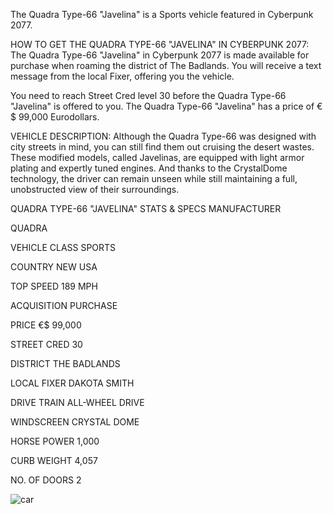 The Quadra Type-66 "Javelina" is a Sports vehicle featured in Cyberpunk 2077.

HOW TO GET THE QUADRA TYPE-66 "JAVELINA" IN CYBERPUNK 2077:
The Quadra Type-66 "Javelina" in Cyberpunk 2077 is made available for purchase when roaming the district of The Badlands. You will receive a text message from the local Fixer, offering you the vehicle.

You need to reach Street Cred level 30 before the Quadra Type-66 "Javelina" is offered to you. The Quadra Type-66 "Javelina" has a price of €$ 99,000 Eurodollars.

VEHICLE DESCRIPTION:
Although the Quadra Type-66 was designed with city streets in mind, you can still find them out cruising the desert wastes. These modified models, called Javelinas, are equipped with light armor plating and expertly tuned engines. And thanks to the CrystalDome technology, the driver can remain unseen while still maintaining a full, unobstructed view of their surroundings.

QUADRA TYPE-66 "JAVELINA" STATS & SPECS
MANUFACTURER

QUADRA

VEHICLE CLASS
SPORTS

COUNTRY
NEW USA

TOP SPEED
189 MPH

ACQUISITION
PURCHASE

PRICE
€$ 99,000

STREET CRED
30

DISTRICT
THE BADLANDS

LOCAL FIXER
DAKOTA SMITH

DRIVE TRAIN
ALL-WHEEL DRIVE

WINDSCREEN
CRYSTAL DOME

HORSE POWER
1,000

CURB WEIGHT
4,057

NO. OF DOORS
2

![car](https://www.gamesatlas.com/images/jch-optimize/ng/images_cyberpunk2077_vehicles_quadra-type-66-javelina.webp)
